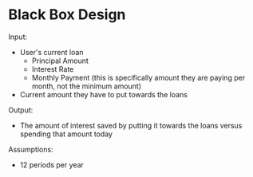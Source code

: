 # Black Box Design

Input:

- User's current loan
  - Principal Amount
  - Interest Rate
  - Monthly Payment (this is specifically amount they are paying per month, not the minimum amount)
- Current amount they have to put towards the loans

Output:

- The amount of interest saved by putting it towards the loans versus spending that amount today

Assumptions:

- 12 periods per year
